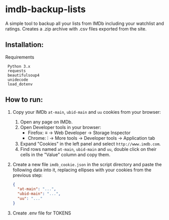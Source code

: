 # imdb-backup-lists

A simple tool to backup all your lists from IMDb including your watchlist and ratings. Creates a .zip archive with .csv files exported from the site. 

## Installation:

 Requirements

     Python 3.x
     requests
     beautifulsoup4
     unidecode
     load_dotenv


## How to run:

1. Copy your IMDb `at-main`, `ubid-main` and `uu` cookies from your browser:
   1. Open any page on IMDb.
   2. Open Developer tools in your browser:
      - Firefox: ≡ → Web Developer → Storage Inspector
      - Chrome: ⫶ → More tools → Developer tools → Application tab
   3. Expand "Cookies" in the left panel and select `http://www.imdb.com`.
   4. Find rows named `at-main`, `ubid-main` and `uu`, double click on their cells in the "Value" column and copy them.

2. Create a new file `imdb_cookie.json` in the script directory and paste the following data into it, replacing ellipses with your cookies from the previous step:
   ```json
   {
     "at-main": "...",
     "ubid-main": "...",
     "uu": "..."
   }
   ```
3. Create .env file for TOKENS